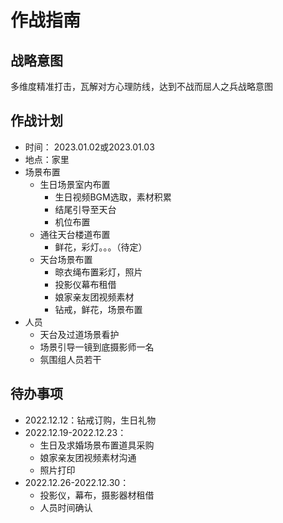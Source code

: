 # 作战指南
## 战略意图
多维度精准打击，瓦解对方心理防线，达到不战而屈人之兵战略意图
## 作战计划
- 时间： 2023.01.02或2023.01.03
- 地点：家里
- 场景布置
    -  生日场景室内布置
        - 生日视频BGM选取，素材积累
        - 结尾引导至天台
        - 机位布置
    - 通往天台楼道布置
        - 鲜花，彩灯。。。（待定）
    - 天台场景布置
        - 晾衣绳布置彩灯，照片
        - 投影仪幕布租借
        - 娘家亲友团视频素材
        - 钻戒，鲜花，场景布置
- 人员
    - 天台及过道场景看护
    - 场景引导一镜到底摄影师一名
    - 氛围组人员若干
## 待办事项
- 2022.12.12：钻戒订购，生日礼物
- 2022.12.19-2022.12.23：
    - 生日及求婚场景布置道具采购
    - 娘家亲友团视频素材沟通
    - 照片打印
- 2022.12.26-2022.12.30：
    - 投影仪，幕布，摄影器材租借
    - 人员时间确认



